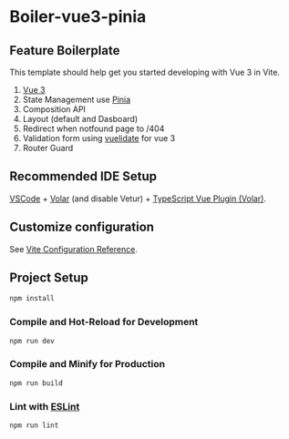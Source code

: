 # Boiler-vue3-pinia

## Feature Boilerplate
This template should help get you started developing with Vue 3 in Vite.
1. [Vue 3](https://vuejs.org/guide/introduction.html)
2. State Management use [Pinia](https://pinia.vuejs.org/introduction.html)
3. Composition API
4. Layout (default and Dasboard)
5. Redirect when notfound page to /404
6. Validation form using [vuelidate](https://vuelidate-next.netlify.app/examples.html) for vue 3
7. Router Guard

## Recommended IDE Setup

[VSCode](https://code.visualstudio.com/) + [Volar](https://marketplace.visualstudio.com/items?itemName=Vue.volar) (and disable Vetur) + [TypeScript Vue Plugin (Volar)](https://marketplace.visualstudio.com/items?itemName=Vue.vscode-typescript-vue-plugin).

## Customize configuration

See [Vite Configuration Reference](https://vitejs.dev/config/).

## Project Setup

```sh
npm install
```

### Compile and Hot-Reload for Development

```sh
npm run dev
```

### Compile and Minify for Production

```sh
npm run build
```

### Lint with [ESLint](https://eslint.org/)

```sh
npm run lint
```
